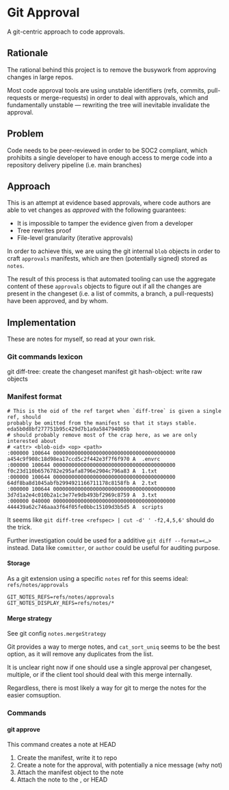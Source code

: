 # Git Approval

A git-centric approach to code approvals.

## Rationale

The rational behind this project is to remove the busywork from approving changes in large repos.

Most code approval tools are using unstable identifiers (refs, commits, pull-requests or merge-requests) in order to deal with approvals, which and fundamentally unstable — rewriting the tree will inevitable invalidate the approval.

## Problem

Code needs to be peer-reviewed in order to be SOC2 compliant, which prohibits a single developer to have enough access to merge code into a repository delivery pipeline (i.e. main branches)

## Approach

This is an attempt at evidence based approvals, where code authors are able to vet changes as _approved_ with the following guarantees:

- It is impossible to tamper the evidence given from a developer
- Tree rewrites proof
- File-level granularity (iterative approvals)

In order to achieve this, we are using the git internal `blob` objects in order to craft `approvals` manifests, which are then (potentially signed) stored as `notes`.

The result of this process is that automated tooling can use the aggregate content of these `approvals` objects to figure out if all the changes are present in the changeset (i.e. a list of commits, a branch, a pull-requests) have been approved, and by whom.

## Implementation

These are notes for myself, so read at your own risk.

### Git commands lexicon

git diff-tree: create the changeset manifest
git hash-object: write raw objects

### Manifest format


```
# This is the oid of the ref target when `diff-tree` is given a single ref, should
probably be omitted from the manifest so that it stays stable.
eda5b0d8bf277751b95c429d7b1a9a584794005b 
# should probably remove most of the crap here, as we are only interested about
# <attr> <blob-oid> <op> <path>
:000000 100644 0000000000000000000000000000000000000000 a454c9f908c18d98ea17ccd5c2f442e3f7f6f970 A  .envrc
:000000 100644 0000000000000000000000000000000000000000 f0c23d110b6576782e295afa8796e2904c796a83 A  1.txt
:000000 100644 0000000000000000000000000000000000000000 64df8ba8d1045abfb2994921166711178c8158fb A  2.txt
:000000 100644 0000000000000000000000000000000000000000 3d7d1a2e4c010b2a1c3e77e9db493bf2969c8759 A  3.txt
:000000 040000 0000000000000000000000000000000000000000 444439a62c746aaa3f64f05fe0bbc15109d3b5d5 A  scripts
```

It seems like `git diff-tree <refspec> | cut -d' ' -f2,4,5,6'` should do the trick.

Further investigation could be used for a additive `git diff --format=<…>` instead.
Data like `committer`, or `author` could be useful for auditing purpose.


#### Storage

As a git extension using a specific `notes` ref for this seems ideal: `refs/notes/approvals`

```
GIT_NOTES_REFS=refs/notes/approvals
GIT_NOTES_DISPLAY_REFS=refs/notes/*
```

#### Merge strategy

See git config `notes.mergeStrategy`

Git provides a way to merge notes, and `cat_sort_uniq` seems to be the best option, as it will remove any duplicates from the list.

It is unclear right now if one should use a single approval per changeset, multiple, or if the client tool should deal with this merge internally.

Regardless, there is most likely a way for git to merge the notes for the easier comsuption.

### Commands

#### git approve <commit> <refspec>

This command creates a note at HEAD

1) Create the manifest, write it to repo 
2) Create a note for the approval, with potentially a nice message (why not)
3) Attach the manifest object to the note
4) Attach the note to the <commit>, or HEAD


